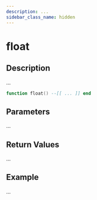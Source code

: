 ```yaml
---
description: ...
sidebar_class_name: hidden
---
```


# float

## Description

...

```lua
function float() --[[ ... ]] end
```

## Parameters

...

## Return Values

...

## Example

...

